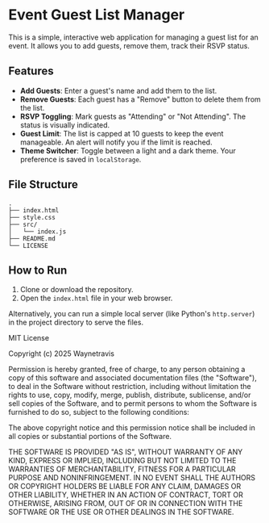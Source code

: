 # Event Guest List Manager

This is a simple, interactive web application for managing a guest list for an event. It allows you to add guests, remove them, track their RSVP status.

## Features

*   **Add Guests**: Enter a guest's name and add them to the list.
*   **Remove Guests**: Each guest has a "Remove" button to delete them from the list.
*   **RSVP Toggling**: Mark guests as "Attending" or "Not Attending". The status is visually indicated.
*   **Guest Limit**: The list is capped at 10 guests to keep the event manageable. An alert will notify you if the limit is reached.
*   **Theme Switcher**: Toggle between a light and a dark theme. Your preference is saved in `localStorage`.

## File Structure

```
.
├── index.html
├── style.css
├── src/
│   └── index.js
├── README.md
└── LICENSE
```

## How to Run

1.  Clone or download the repository.
2.  Open the `index.html` file in your web browser.

Alternatively, you can run a simple local server (like Python's `http.server`) in the project directory to serve the files.


MIT License

Copyright (c) 2025 Waynetravis

Permission is hereby granted, free of charge, to any person obtaining a copy
of this software and associated documentation files (the "Software"), to deal
in the Software without restriction, including without limitation the rights
to use, copy, modify, merge, publish, distribute, sublicense, and/or sell
copies of the Software, and to permit persons to whom the Software is
furnished to do so, subject to the following conditions:

The above copyright notice and this permission notice shall be included in all
copies or substantial portions of the Software.

THE SOFTWARE IS PROVIDED "AS IS", WITHOUT WARRANTY OF ANY KIND, EXPRESS OR
IMPLIED, INCLUDING BUT NOT LIMITED TO THE WARRANTIES OF MERCHANTABILITY,
FITNESS FOR A PARTICULAR PURPOSE AND NONINFRINGEMENT. IN NO EVENT SHALL THE
AUTHORS OR COPYRIGHT HOLDERS BE LIABLE FOR ANY CLAIM, DAMAGES OR OTHER
LIABILITY, WHETHER IN AN ACTION OF CONTRACT, TORT OR OTHERWISE, ARISING FROM,
OUT OF OR IN CONNECTION WITH THE SOFTWARE OR THE USE OR OTHER DEALINGS IN THE
SOFTWARE.
